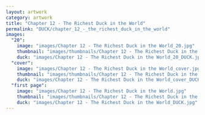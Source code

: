 ```yaml
---
layout: artwork
category: artwork
title: "Chapter 12 - The Richest Duck in the World"
permalink: "DUCK/chapter_12_-_the_richest_duck_in_the_world"
images:
  "20":
    image: "images/Chapter 12 - The Richest Duck in the World_20.jpg"
    thumbnail: "images/thumbnails/Chapter 12 - The Richest Duck in the World_20.jpg"
    duck: "images/Chapter 12 - The Richest Duck in the World_20_DUCK.jpg"
  "cover":
    image: "images/Chapter 12 - The Richest Duck in the World_cover.jpg"
    thumbnail: "images/thumbnails/Chapter 12 - The Richest Duck in the World_cover.jpg"
    duck: "images/Chapter 12 - The Richest Duck in the World_cover_DUCK.jpg"
  "first page":
    image: "images/Chapter 12 - The Richest Duck in the World.jpg"
    thumbnail: "images/thumbnails/Chapter 12 - The Richest Duck in the World.jpg"
    duck: "images/Chapter 12 - The Richest Duck in the World_DUCK.jpg"
---
```

